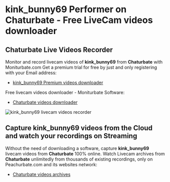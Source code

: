 # kink_bunny69 Performer on Chaturbate - Free LiveCam videos downloader

## Chaturbate Live Videos Recorder

Monitor and record livecam videos of **kink_bunny69** from **Chaturbate** with Moniturbate.com
Get a premium trial for free by just and only registering with your Email address:
* [kink_bunny69 Premium videos downloader](https://moniturbate.com/request-demo-licence-key.html)

Free livecam videos downloader - Moniturbate Software:
* [Chaturbate videos downloader](https://moniturbate.com/moniturbate-download-software.html)

![kink_bunny69 livecam videos recorder](https://peachurnet.com/templates/moniturbate-software.png)


## Capture kink_bunny69 videos from the Cloud and watch your recordings on Streaming

Without the need of downloading a software, capture **kink_bunny69** livecam videos from **Chaturbate** 100% online.
Watch Livecam archives from **Chaturbate** unlimitedly from thousands of existing recordings, only on Peachurbate.com and its websites network:
* [Chaturbate videos archives](https://peachurnet.com/)